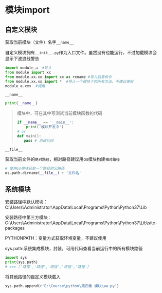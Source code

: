 # 模块import

## 自定义模块

获取当前模块（文件）名字`__name__`

自定义模块拥有`__init__.py`作为入口文件。虽然没有也能运行，不过加载模块会显示下波浪线警告

```python
import module_a  #导入
from module import xx
from module.xx.xx import xx as rename #导入后重命令
from module.xx.xx import *  #导入一个模块下的所有方法，不建议使用
module_a.xxx  #调用
```

`__name__`

```python
print(__name__)
```

>   模块中，可在其中写测试当前模块函数的代码
>
>   ```python
>if __name__ == '__main__':
>   	print('模块开发中')
>   # or
>   def main():
>      pass # 测试代码
>   ```

`__file__`

获取当前文件的`绝对路径`，相对路径建议用os模块构建`相对路径`

```python
# 使用os模块获取一个路径的父路径
os.path.dirname(__file__) + '文件名'
```

## 系统模块

安装路径中默认模块：C:\Users\Administrator\AppData\Local\Programs\Python\Python37\Lib

安装路径中第三方模块：C:\Users\Administrator\AppData\Local\Programs\Python\Python37\Lib\site-packages

PYTHONPATH：变量方式获取环境变量，不建议使用

sys.path:系统集成模块，封装。可用代码查看当前运行中的所有模块路径

```python
import sys
print(sys.path)
# >>> ['路径','路径','路径','路径','路径']
```

将其他路径的自定义模块载入

```python
sys.path.append(r'E:\Course\python\第四章 模块\aa.py')
```

